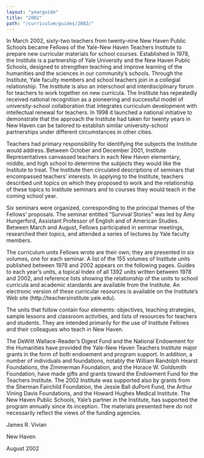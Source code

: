 ```yaml
---
layout: "yearguide"
title: "2002"
path: "/curriculum/guides/2002/"
---
```


<main>
<p>In March 2002, sixty-two teachers from twenty-nine New Haven Public Schools became
Fellows of the Yale-New Haven Teachers Institute to prepare new curricular materials for
school courses. Established in 1978, the Institute is a partnership of Yale University and
the New Haven Public Schools, designed to strengthen teaching and improve learning of
the humanities and the sciences in our community’s schools. Through the Institute, Yale
faculty members and school teachers join in a collegial relationship. The Institute is also
an interschool and interdisciplinary forum for teachers to work together on new curricula.
The Institute has repeatedly received national recognition as a pioneering and successful
model of university-school collaboration that integrates curriculum development with
intellectual renewal for teachers. In 1998 it launched a national initiative to demonstrate
that the approach the Institute had taken for twenty years in New Haven can be tailored to
establish similar university-school partnerships under different circumstances in other
cities.</p>

<p>Teachers had primary responsibility for identifying the subjects the Institute would
address. Between October and December 2001, Institute Representatives canvassed
teachers in each New Haven elementary, middle, and high school to determine the
subjects they would like the Institute to treat. The Institute then circulated descriptions of
seminars that encompassed teachers’ interests. In applying to the Institute, teachers
described unit topics on which they proposed to work and the relationship of these topics
to Institute seminars and to courses they would teach in the coming school year.</p>

<p>Six seminars were organized, corresponding to the principal themes of the Fellows’
proposals. The seminar entitled “Survival Stories” was led by Amy Hungerford, Assistant
Professor of English and of American Studies. Between March and August, Fellows
participated in seminar meetings, researched their topics, and attended a series of lectures
by Yale faculty members.</p>

<p>The curriculum units Fellows wrote are their own; they are presented in six volumes, one
for each seminar. A list of the 155 volumes of Institute units published between 1978 and
2002 appears on the following pages. Guides to each year’s units, a topical Index of all
1392 units written between 1978 and 2002, and reference lists showing the relationship of
the units to school curricula and academic standards are available from the Institute. An
electronic version of these curricular resources is available on the Institute’s Web site
(http://teachersinstitute.yale.edu).</p>

<p>The units that follow contain four elements: objectives, teaching strategies, sample
lessons and classroom activities, and lists of resources for teachers and students. They are
intended primarily for the use of Institute Fellows and their colleagues who teach in New
Haven.</p>

<p>The DeWitt Wallace-Reader’s Digest Fund and the National Endowment for the
Humanities have provided the Yale-New Haven Teachers Institute major grants in the
form of both endowment and program support. In addition, a number of individuals and
foundations, notably the William Randolph Hearst Foundations, the Zimmerman
Foundation, and the Horace W. Goldsmith Foundation, have made gifts and grants
toward the Endowment Fund for the Teachers Institute. The 2002 Institute was supported
also by grants from the Sherman Fairchild Foundation, the Jessie Ball duPont Fund, the
Arthur Vining Davis Foundations, and the Howard Hughes Medical Institute. The New
Haven Public Schools, Yale’s partner in the Institute, has supported the program annually
since its inception. The materials presented here do not necessarily reflect the views of
the funding agencies.</p>

<p>James R. Vivian</p>
<p>New Haven</p>
<p>August 2002</p>
</main>
